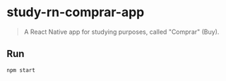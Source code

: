 # study-rn-comprar-app

> A React Native app for studying purposes, called "Comprar" (Buy).

## Run

```sh
npm start
```
